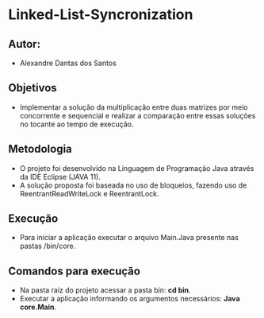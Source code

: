 # Linked-List-Syncronization

## Autor:
- Alexandre Dantas dos Santos

## Objetivos
- Implementar a solução da multiplicação entre duas matrizes por meio concorrente e sequencial e realizar a comparação entre essas soluções no tocante ao tempo de execução.

## Metodologia
- O projeto foi desenvolvido na Linguagem de Programação Java através da IDE Eclipse (JAVA 11).
- A solução proposta foi baseada no uso de bloqueios, fazendo uso de ReentrantReadWriteLock e ReentrantLock.

## Execução
- Para iniciar a aplicação executar o arquivo Main.Java presente nas pastas /bin/core.

## Comandos para execução
- Na pasta raiz do projeto acessar a pasta bin: **cd bin**.
- Executar a aplicação informando os argumentos necessários: **Java core.Main**.

